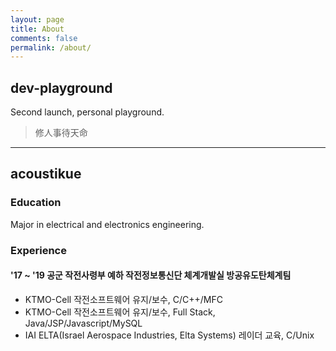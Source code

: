 ```yaml
---
layout: page
title: About
comments: false
permalink: /about/
---
```


## dev-playground

Second launch, personal playground.

> 修人事待天命



---

## acoustikue

### Education

Major in electrical and electronics engineering.

### Experience


#### '17 ~ '19 공군 작전사령부 예하 작전정보통신단 체계개발실 방공유도탄체계팀

- KTMO-Cell 작전소프트웨어 유지/보수, C/C++/MFC
- KTMO-Cell 작전소프트웨어 유지/보수, Full Stack, Java/JSP/Javascript/MySQL
- IAI ELTA(Israel Aerospace Industries, Elta Systems) 레이더 교육, C/Unix








